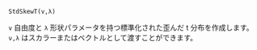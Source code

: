 ```
StdSkewT(v,λ)
```

`v` 自由度と `λ` 形状パラメータを持つ標準化された歪んだ t 分布を作成します。 `ν,λ` はスカラーまたはベクトルとして渡すことができます。
